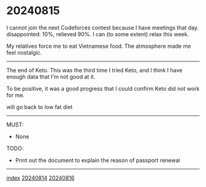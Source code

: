 <head><meta name="viewport" content="width=device-width, initial-scale=1.0, user-scalable=yes" /><meta charset="UTF-8"></head>

# 20240815

I cannot join the next Codeforces contest because I have meetings that day. disappointed: 10%, relieved 90%. I can (to some extent) relax this week.

My relatives force me to eat Vietnamese food. The atmosphere made me feel nostalgic.

---

The end of Keto. This was the third time I tried Keto, and I think I have enough data that I\'m not good at it.

To be positive, it was a good progress that I could confirm Keto did not work for me.

will go back to low fat diet

---

MUST:

- None

TODO:

- Print out the document to explain the reason of passport renewal

---

[index](../../index.html)
[20240814](20240814.html)
[20240816](20240816.html)
